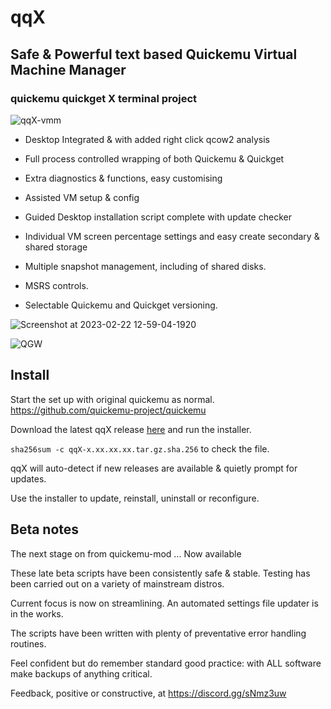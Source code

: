 # qqX

## Safe & Powerful text based Quickemu Virtual Machine Manager

### quickemu quickget X terminal project

![qqX-vmm](https://github.com/TuxVinyards/qqX/assets/3956806/18e5c495-8072-49a5-8b9c-e1302549efcf)

- Desktop Integrated & with added right click qcow2 analysis

- Full process controlled wrapping of both Quickemu & Quickget

- Extra diagnostics & functions, easy customising

- Assisted VM setup & config

- Guided Desktop installation script complete with update checker

- Individual VM screen percentage settings and easy create secondary & shared storage

- Multiple snapshot management, including of shared disks.  

- MSRS controls.
  
- Selectable Quickemu and Quickget versioning.

![Screenshot at 2023-02-22 12-59-04-1920](https://user-images.githubusercontent.com/3956806/220619057-f63883d2-4d0d-4130-94e1-d444f1567be4.jpg)

![QGW](https://github.com/TuxVinyards/quickemu-mod/assets/3956806/c948f51a-a954-4180-ba62-1d5045e5f4fc)

## Install

Start the set up with original quickemu as normal.  <https://github.com/quickemu-project/quickemu>

Download the latest qqX release [here](https://github.com/TuxVinyards/qqX/releases/latest) and run the installer.

`sha256sum -c qqX-x.xx.xx.xx.tar.gz.sha.256`  to check the file.

qqX will auto-detect if new releases are available & quietly prompt for updates.

Use the installer to update, reinstall, uninstall or reconfigure.

## Beta notes

The next stage on from quickemu-mod ... Now available

These late beta scripts have been consistently safe & stable. Testing has been carried out on a variety of mainstream distros.  

Current focus is now on streamlining.  An automated settings file updater is in the works.

The scripts have been written with plenty of preventative error handling routines. 

Feel confident but do remember standard good practice:  with ALL software make backups of anything critical.

Feedback, positive or constructive, at <https://discord.gg/sNmz3uw>
